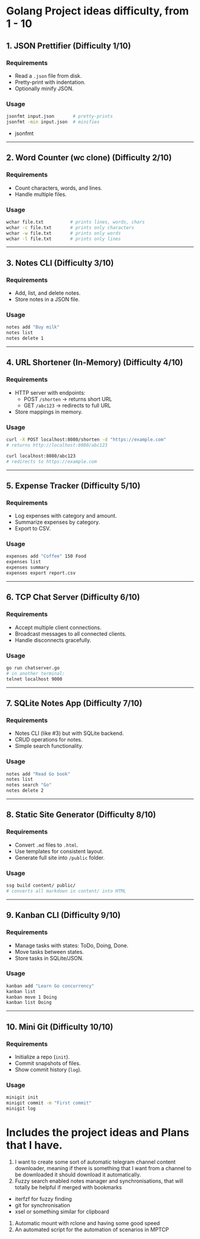 # Golang Project ideas difficulty, from 1 - 10
## 1. JSON Prettifier (Difficulty 1/10)

### Requirements
- Read a `.json` file from disk.
- Pretty-print with indentation.
- Optionally minify JSON.

### Usage
```bash
jsonfmt input.json       # pretty-prints
jsonfmt -min input.json  # minifies
```
- jsonfmt
---

## 2. Word Counter (wc clone) (Difficulty 2/10)

### Requirements
- Count characters, words, and lines.
- Handle multiple files.

### Usage
```bash
wchar file.txt          # prints lines, words, chars
wchar -c file.txt       # prints only characters
wchar -w file.txt       # prints only words
wchar -l file.txt       # prints only lines
```

---

## 3. Notes CLI (Difficulty 3/10)

### Requirements
- Add, list, and delete notes.
- Store notes in a JSON file.

### Usage
```bash
notes add "Buy milk"
notes list
notes delete 1
```

---

## 4. URL Shortener (In-Memory) (Difficulty 4/10)

### Requirements
- HTTP server with endpoints:
  - POST `/shorten` → returns short URL
  - GET `/abc123` → redirects to full URL
- Store mappings in memory.

### Usage
```bash
curl -X POST localhost:8080/shorten -d "https://example.com"
# returns http://localhost:8080/abc123

curl localhost:8080/abc123
# redirects to https://example.com
```

---

## 5. Expense Tracker (Difficulty 5/10)

### Requirements
- Log expenses with category and amount.
- Summarize expenses by category.
- Export to CSV.

### Usage
```bash
expenses add "Coffee" 150 Food
expenses list
expenses summary
expenses export report.csv
```

---

## 6. TCP Chat Server (Difficulty 6/10)

### Requirements
- Accept multiple client connections.
- Broadcast messages to all connected clients.
- Handle disconnects gracefully.

### Usage
```bash
go run chatserver.go
# in another terminal:
telnet localhost 9000
```

---

## 7. SQLite Notes App (Difficulty 7/10)

### Requirements
- Notes CLI (like #3) but with SQLite backend.
- CRUD operations for notes.
- Simple search functionality.

### Usage
```bash
notes add "Read Go book"
notes list
notes search "Go"
notes delete 2
```

---

## 8. Static Site Generator (Difficulty 8/10)

### Requirements
- Convert `.md` files to `.html`.
- Use templates for consistent layout.
- Generate full site into `/public` folder.

### Usage
```bash
ssg build content/ public/
# converts all markdown in content/ into HTML
```

---

## 9. Kanban CLI (Difficulty 9/10)

### Requirements
- Manage tasks with states: ToDo, Doing, Done.
- Move tasks between states.
- Store tasks in SQLite/JSON.

### Usage
```bash
kanban add "Learn Go concurrency"
kanban list
kanban move 1 Doing
kanban list Doing
```

---

## 10. Mini Git (Difficulty 10/10)

### Requirements
- Initialize a repo (`init`).
- Commit snapshots of files.
- Show commit history (`log`).

### Usage
```bash
minigit init
minigit commit -m "First commit"
minigit log
```

# Includes the project ideas and Plans that I have. 

1. I want to create some sort of automatic telegram channel content downloader, meaning if there is something that I want from a channel to be downloaded
   it should download it automatically. 
2. Fuzzy search enabled notes manager and synchronisations, that will totally be helpful if merged with bookmarks

* iterfzf for fuzzy finding
* git for synchronisation 
* xsel or something similar for clipboard

1. Automatic mount with rclone and having some good speed 
4. An automated script for the automation of scenarios in MPTCP

